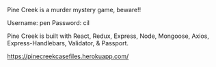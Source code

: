 Pine Creek is a murder mystery game, beware!!

Username: pen
Password: cil

Pine Creek is built with React, Redux, Express, Node, Mongoose, Axios, Express-Handlebars, Validator, & Passport. 

https://pinecreekcasefiles.herokuapp.com/
